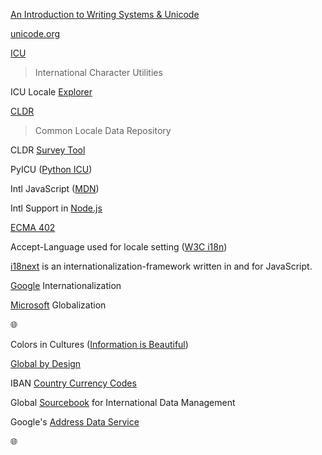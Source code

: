 [1]: https://informationisbeautiful.net/visualizations/colours-in-cultures/
[2]: https://globalbydesign.com/
[5]: https://r12a.github.io/scripts/tutorial/
[icu-locale-explorer]: https://icu4c-demos-7hxm2n5zgq-uc.a.run.app/icu-bin/locexp
[goog-i18n]: https://developers.google.com/international/
[6]: https://developer.mozilla.org/en-US/docs/Web/JavaScript/Reference/Global_Objects/Intl
[7]: https://ecma-international.org/ecma-402/
[cldr]: http://cldr.unicode.org/
[unicode]: https://home.unicode.org/
[icu]: http://site.icu-project.org/
[nodejs]: https://nodejs.org/api/intl.html
[ms-g11n]: https://docs.microsoft.com/en-us/globalization/
[13]: https://www.w3.org/International/questions/qa-accept-lang-locales.en
[i18next]: https://www.i18next.com/
[cldr-survey-tool]: http://cldr.unicode.org/index/survey-tool
[global-sourcebook]: https://www.grcdi.nl/gsb/global%20sourcebook.html
[goog-addr-data]: https://chromium-i18n.appspot.com/ssl-address/data

[An Introduction to Writing Systems & Unicode][5]

[unicode.org][unicode]

[ICU][icu]
> International Character Utilities

ICU Locale [Explorer][icu-locale-explorer]

[CLDR][cldr] 
> Common Locale Data Repository

CLDR [Survey Tool][cldr-survey-tool]

PyICU ([Python ICU](https://pypi.org/project/PyICU/))

Intl JavaScript ([MDN][6])

Intl Support in [Node.js][nodejs]

[ECMA 402][7]

Accept-Language used for locale setting ([W3C i18n][13])

[i18next][i18next] is an internationalization-framework written in and for JavaScript. 

[Google][goog-i18n] Internationalization

[Microsoft][ms-g11n] Globalization


🌐

Colors in Cultures ([Information is Beautiful][1])

[Global by Design][2]

IBAN [Country Currency Codes](https://www.iban.com/currency-codes)

Global [Sourcebook][global-sourcebook] for International Data Management

Google's [Address Data Service][goog-addr-data]

🌐
